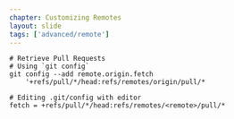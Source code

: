 ```yaml
---
chapter: Customizing Remotes
layout: slide
tags: ['advanced/remote']
---
```

 
	# Retrieve Pull Requests
	# Using `git config`
	git config --add remote.origin.fetch 
		'+refs/pull/*/head:refs/remotes/origin/pull/*

	# Editing .git/config with editor
    fetch = +refs/pull/*/head:refs/remotes/<remote>/pull/*
    